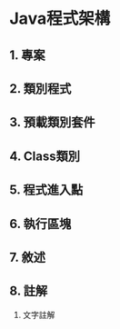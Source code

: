 # Java程式架構

## 1. 專案
## 2. 類別程式
## 3. 預載類別套件
## 4. Class類別
## 5. 程式進入點
## 6. 執行區塊
## 7. 敘述
## 8. 註解
 1. 文字註解
